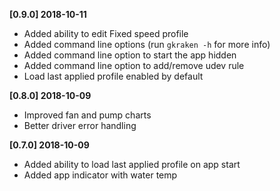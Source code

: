 **[0.9.0] 2018-10-11**
 - Added ability to edit Fixed speed profile
 - Added command line options (run `gkraken -h` for more info)
 - Added command line option to start the app hidden
 - Added command line option to add/remove udev rule
 - Load last applied profile enabled by default

**[0.8.0] 2018-10-09**
 - Improved fan and pump charts
 - Better driver error handling

**[0.7.0] 2018-10-09**
 - Added ability to load last applied profile on app start
 - Added app indicator with water temp